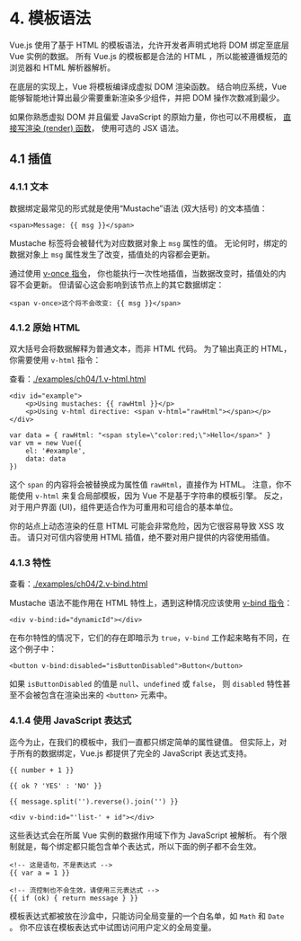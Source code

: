 # 4. 模板语法

Vue.js 使用了基于 HTML 的模板语法，允许开发者声明式地将 DOM 绑定至底层 Vue 实例的数据。
所有 Vue.js 的模板都是合法的 HTML ，所以能被遵循规范的浏览器和 HTML 解析器解析。

在底层的实现上，Vue 将模板编译成虚拟 DOM 渲染函数。
结合响应系统，Vue 能够智能地计算出最少需要重新渲染多少组件，并把 DOM 操作次数减到最少。

如果你熟悉虚拟 DOM 并且偏爱 JavaScript 的原始力量，你也可以不用模板，
[直接写渲染 (render) 函数](https://cn.vuejs.org/v2/guide/render-function.html)，
使用可选的 JSX 语法。

## 4.1 插值

### 4.1.1 文本

数据绑定最常见的形式就是使用“Mustache”语法 (双大括号) 的文本插值：

    <span>Message: {{ msg }}</span>

Mustache 标签将会被替代为对应数据对象上 `msg` 属性的值。
无论何时，绑定的数据对象上 `msg` 属性发生了改变，插值处的内容都会更新。

通过使用 [v-once 指令](https://cn.vuejs.org/v2/api/#v-once)，
你也能执行一次性地插值，当数据改变时，插值处的内容不会更新。
但请留心这会影响到该节点上的其它数据绑定：

    <span v-once>这个将不会改变: {{ msg }}</span>

### 4.1.2 原始 HTML

双大括号会将数据解释为普通文本，而非 HTML 代码。
为了输出真正的 HTML，你需要使用 `v-html` 指令：

查看：[./examples/ch04/1.v-html.html](./examples/ch04/1.v-html.html)

    <div id="example">
        <p>Using mustaches: {{ rawHtml }}</p>
        <p>Using v-html directive: <span v-html="rawHtml"></span></p>
    </div>

    var data = { rawHtml: "<span style=\"color:red;\">Hello</span>" }
    var vm = new Vue({
        el: '#example',
        data: data
    })

这个 `span` 的内容将会被替换成为属性值 `rawHtml`，直接作为 HTML。
注意，你不能使用 `v-html` 来复合局部模板，因为 Vue 不是基于字符串的模板引擎。
反之，对于用户界面 (UI)，组件更适合作为可重用和可组合的基本单位。

你的站点上动态渲染的任意 HTML 可能会非常危险，因为它很容易导致 XSS 攻击。
请只对可信内容使用 HTML 插值，绝不要对用户提供的内容使用插值。

### 4.1.3 特性

查看：[./examples/ch04/2.v-bind.html](./examples/ch04/2.v-bind.html)

Mustache 语法不能作用在 HTML 特性上，遇到这种情况应该使用 [v-bind 指令](https://cn.vuejs.org/v2/api/#v-bind)：

    <div v-bind:id="dynamicId"></div>

在布尔特性的情况下，它们的存在即暗示为 `true`，`v-bind` 工作起来略有不同，在这个例子中：

    <button v-bind:disabled="isButtonDisabled">Button</button>

如果 `isButtonDisabled` 的值是 `null`、`undefined` 或 `false`，
则 `disabled` 特性甚至不会被包含在渲染出来的 `<button>` 元素中。

### 4.1.4 使用 JavaScript 表达式

迄今为止，在我们的模板中，我们一直都只绑定简单的属性键值。
但实际上，对于所有的数据绑定，Vue.js 都提供了完全的 JavaScript 表达式支持。

    {{ number + 1 }}

    {{ ok ? 'YES' : 'NO' }}

    {{ message.split('').reverse().join('') }}

    <div v-bind:id="'list-' + id"></div>

这些表达式会在所属 Vue 实例的数据作用域下作为 JavaScript 被解析。
有个限制就是，每个绑定都只能包含单个表达式，所以下面的例子都不会生效。

    <!-- 这是语句，不是表达式 -->
    {{ var a = 1 }}

    <!-- 流控制也不会生效，请使用三元表达式 -->
    {{ if (ok) { return message } }}

模板表达式都被放在沙盒中，只能访问全局变量的一个白名单，如 `Math` 和 `Date` 。
你不应该在模板表达式中试图访问用户定义的全局变量。